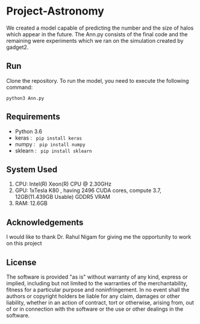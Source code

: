 # Project-Astronomy 

We created a model capable of predicting the number and the size of halos which appear in the future. The Ann.py consists of the final code and the remaining were experiments which we ran on the simulation created by gadget2.

## Run

Clone the repository.
To run the model, you need to execute the following command:
```
python3 Ann.py
```
## Requirements
- Python 3.6
- keras : <code> pip install keras </code>
- numpy : <code> pip install numpy </code>
- sklearn : <code> pip install sklearn </code>

## System Used
1. CPU: Intel(R) Xeon(R) CPU @ 2.30GHz
2. GPU: 1xTesla K80 , having 2496 CUDA cores, compute 3.7,  12GB(11.439GB Usable) GDDR5  VRAM
3. RAM: 12.6GB

## Acknowledgements
I would like to thank Dr. Rahul Nigam for giving me the opportunity to work on this project

## License
The software is provided "as is" without warranty of any kind, express or implied, including but not limited to the warranties of the merchantability, fitness for a particular purpose and noninfringement. In no event shall the authors or copyright holders be liable for any claim, damages or other liability, whether in an action of contract, tort or otherwise, arising from, out of or in connection with the software or the use or other dealings in the software.
